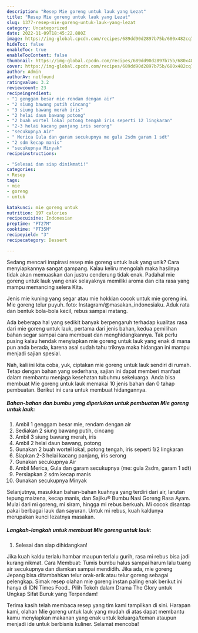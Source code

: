 ```yaml
---
description: "Resep Mie goreng untuk lauk yang Lezat"
title: "Resep Mie goreng untuk lauk yang Lezat"
slug: 1377-resep-mie-goreng-untuk-lauk-yang-lezat
category: Uncategorized
date: 2022-11-09T18:45:22.880Z
image: https://img-global.cpcdn.com/recipes/689dd90d2897b75b/680x482cq70/mie-goreng-untuk-lauk-foto-resep-utama.jpg
hideToc: false
enableToc: true
enableTocContent: false
thumbnail: https://img-global.cpcdn.com/recipes/689dd90d2897b75b/680x482cq70/mie-goreng-untuk-lauk-foto-resep-utama.jpg
cover: https://img-global.cpcdn.com/recipes/689dd90d2897b75b/680x482cq70/mie-goreng-untuk-lauk-foto-resep-utama.jpg
author: Admin
authorAv: notfound
ratingvalue: 3.2
reviewcount: 23
recipeingredient:
- "1 genggam besar mie rendam dengan air"
- "2 siung bawang putih cincang"
- "3 siung bawang merah iris"
- "2 helai daun bawang potong"
- "2 buah wortel lokal potong tengah iris seperti 12 lingkaran"
- "2-3 helai kacang panjang iris serong"
- "secukupnya Air"
- " Merica Gula dan garam secukupnya me gula 2sdm garam 1 sdt"
- "2 sdm kecap manis"
- "secukupnya Minyak"
recipeinstructions:

- "Selesai dan siap dinikmati!"
categories:
- Resep
tags:
- mie
- goreng
- untuk

katakunci: mie goreng untuk 
nutrition: 197 calories
recipecuisine: Indonesian
preptime: "PT27M"
cooktime: "PT35M"
recipeyield: "3"
recipecategory: Dessert

---
```





Sedang mencari inspirasi resep mie goreng untuk lauk yang unik? Cara menyiapkannya sangat gampang. Kalau keliru mengolah maka hasilnya tidak akan memuaskan dan justru cenderung tidak enak. Padahal mie goreng untuk lauk yang enak selayaknya memiliki aroma dan cita rasa yang mampu memancing selera Kita.





Jenis mie kuning yang segar atau mie hokkian cocok untuk mie goreng ini. Mie goreng telur puyuh. foto: Instagram/@masakan_indonesiaku. Aduk rata dan bentuk bola-bola kecil, rebus sampai matang.

Ada beberapa hal yang sedikit banyak berpengaruh terhadap kualitas rasa dari mie goreng untuk lauk, pertama dari jenis bahan, kedua pemilihan bahan segar sampai cara membuat dan menghidangkannya. Tak perlu pusing kalau hendak menyiapkan mie goreng untuk lauk yang enak di mana pun anda berada, karena asal sudah tahu triknya maka hidangan ini mampu menjadi sajian spesial.






Nah, kali ini kita coba, yuk, ciptakan mie goreng untuk lauk sendiri di rumah. Tetap dengan bahan yang sederhana, sajian ini dapat memberi manfaat dalam membantu menjaga kesehatan tubuhmu sekeluarga. Anda bisa membuat Mie goreng untuk lauk memakai 10 jenis bahan dan 0 tahap pembuatan. Berikut ini cara untuk membuat hidangannya.

<!--inarticleads1-->

##### Bahan-bahan dan bumbu yang diperlukan untuk pembuatan Mie goreng untuk lauk:

1. Ambil 1 genggam besar mie, rendam dengan air
1. Sediakan 2 siung bawang putih, cincang
1. Ambil 3 siung bawang merah, iris
1. Ambil 2 helai daun bawang, potong
1. Gunakan 2 buah wortel lokal, potong tengah, iris seperti 1/2 lingkaran
1. Siapkan 2-3 helai kacang panjang, iris serong
1. Gunakan secukupnya Air
1. Ambil  Merica, Gula dan garam secukupnya (me: gula 2sdm, garam 1 sdt)
1. Persiapkan 2 sdm kecap manis
1. Gunakan secukupnya Minyak


Selanjutnya, masukkan bahan-bahan kuahnya yang terdiri dari air, larutan tepung maizena, kecap manis, dan Sajiku® Bumbu Nasi Goreng Rasa Ayam. Mulai dari mi goreng, mi siram, hingga mi rebus berkuah. Mi cocok disantap pakai berbagai lauk dan sayuran. Untuk mi rebus, kuah kaldunya merupakan kunci lezatnya masakan. 

<!--inarticleads2-->

##### Langkah-langkah untuk membuat Mie goreng untuk lauk:


1. Selesai dan siap dihidangkan!

Jika kuah kaldu terlalu hambar maupun terlalu gurih, rasa mi rebus bisa jadi kurang nikmat. Cara Membuat: Tumis bumbu halus sampai harum lalu tuang air secukupnya dan diamkan sampai mendidih. Jika ada, mie goreng Jepang bisa ditambahkan telur orak-arik atau telur goreng sebagai pelengkap. Simak resep olahan mie goreng instan paling enak berikut ini hanya di IDN Times Food.. Pilih Tokoh dalam Drama The Glory untuk Ungkap Sifat Buruk yang Terpendam! 

Terima kasih telah membaca resep yang tim kami tampilkan di sini. Harapan kami, olahan Mie goreng untuk lauk yang mudah di atas dapat membantu kamu menyiapkan makanan yang enak untuk keluarga/teman ataupun menjadi ide untuk berbisnis kuliner. Selamat mencoba!
